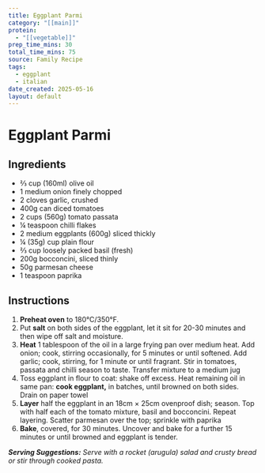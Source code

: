 ```yaml
---
title: Eggplant Parmi
category: "[[main]]"
protein:
  - "[[vegetable]]"
prep_time_mins: 30
total_time_mins: 75
source: Family Recipe
tags:
  - eggplant
  - italian
date_created: 2025-05-16
layout: default
---
```


# Eggplant Parmi
## Ingredients

- ⅔ cup (160ml) olive oil
- 1 medium onion finely chopped
- 2 cloves garlic, crushed
- 400g can diced tomatoes
- 2 cups (560g) tomato passata
- ¼ teaspoon chilli flakes
- 2 medium eggplants (600g) sliced thickly
- ¼ (35g) cup plain flour
- ⅔ cup loosely packed basil (fresh)
- 200g bocconcini, sliced thinly
- 50g parmesan cheese
- 1 teaspoon paprika

## Instructions

1. **Preheat oven** to 180°C/350°F.
2. Put **salt** on both sides of the eggplant, let it sit for 20-30 minutes and then wipe off salt and  moisture.
3. **Heat** 1 tablespoon of the oil in a large frying pan over medium heat. Add onion; cook, stirring occasionally, for 5 minutes or until softened. Add garlic; cook, stirring, for 1 minute or until fragrant. Stir in tomatoes, passata and chilli season to taste. Transfer mixture to a medium jug
4. Toss eggplant in flour to coat: shake off excess. Heat remaining oil in same pan: **cook eggplant,** in batches, until browned on both sides. Drain on paper towel
5. **Layer** half the eggplant in an 18cm × 25cm ovenproof dish; season. Top with half each of the tomato mixture, basil and bocconcini. Repeat layering. Scatter parmesan over the top; sprinkle with paprika
6. **Bake**, covered, for 30 minutes. Uncover and bake for a further 15 minutes or until browned and eggplant is tender.

***Serving Suggestions:*** *Serve with a rocket (arugula) salad and crusty bread or stir through cooked pasta.*


